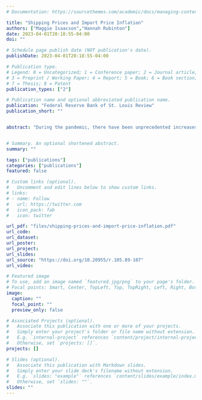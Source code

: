 ```yaml
---
# Documentation: https://sourcethemes.com/academic/docs/managing-content/

title: "Shipping Prices and Import Price Inflation"
authors: ["Maggie Isaacson","Hannah Rubinton"]
date: 2023-04-01T20:18:55-04:00
doi: ""

# Schedule page publish date (NOT publication's date).
publishDate: 2023-04-01T20:18:55-04:00

# Publication type.
# Legend: 0 = Uncategorized; 1 = Conference paper; 2 = Journal article;
# 3 = Preprint / Working Paper; 4 = Report; 5 = Book; 6 = Book section;
# 7 = Thesis; 8 = Patent
publication_types: ["2"]

# Publication name and optional abbreviated publication name.
publication: "Federal Reserve Bank of St. Louis Review"
publication_short: ""


abstract: "During the pandemic, there have been unprecedented increases in the cost of shipping goods accompanied by delays and backlogs at the ports. At the same time, import price inflation has reached levels unseen since the early 1980s. This has led many to speculate that the two trends are linked. In this article, we use new data on the price of shipping goods between countries to analyze the extent to which increases in the price of shipping can account for the rise in U.S. import price inflation. We find that the pass-through of shipping costs is small. Nevertheless, because the rise in shipping prices has been so extreme, it can account for between 3.60 and 5.87 percentage points per year of the increase in import price inflation during the post-pandemic period."


# Summary. An optional shortened abstract.
summary: ""

tags: ["publications"]
categories: ["publications"]
featured: false

# Custom links (optional).
#   Uncomment and edit lines below to show custom links.
# links:
# - name: Follow
#   url: https://twitter.com
#   icon_pack: fab
#   icon: twitter

url_pdf: "files/shipping-prices-and-import-price-inflation.pdf"
url_code:
url_dataset:
url_poster:
url_project:
url_slides:
url_source: "https://doi.org/10.20955/r.105.89-107"
url_video:

# Featured image
# To use, add an image named `featured.jpg/png` to your page's folder. 
# Focal points: Smart, Center, TopLeft, Top, TopRight, Left, Right, BottomLeft, Bottom, BottomRight.
image:
  caption: ""
  focal_point: ""
  preview_only: false

# Associated Projects (optional).
#   Associate this publication with one or more of your projects.
#   Simply enter your project's folder or file name without extension.
#   E.g. `internal-project` references `content/project/internal-project/index.md`.
#   Otherwise, set `projects: []`.
projects: []

# Slides (optional).
#   Associate this publication with Markdown slides.
#   Simply enter your slide deck's filename without extension.
#   E.g. `slides: "example"` references `content/slides/example/index.md`.
#   Otherwise, set `slides: ""`.
slides: ""
---
```

